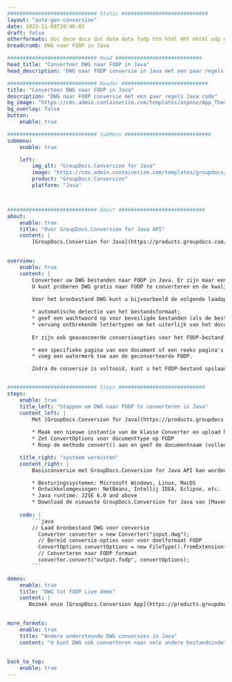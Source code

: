 ```yaml
---
############################# Static ############################
layout: "auto-gen-conversion"
date: 2022-11-08T20:46:02
draft: false
otherformats: doc docm docx dot dotm dotx fodp htm html mht mhtml odp odt otp pot potm potx pps ppsm ppsx ppt pptm pptx rtf
breadcrumb: DWG naar FODP in Java

############################# Head ############################
head_title: "Converteer DWG naar FODP in Java"
head_description: "DWG naar FODP conversie in Java met een paar regels code. Converteer meer dan 160 bestandsindelingen met de GroupDocs-documentconversie-API voor Java"

############################# Header ############################
title: "Converteer DWG naar FODP in Java"
description: "DWG naar FODP conversie met een paar regels Java code"
bg_image: "https://cms.admin.containerize.com/templates/aspose/App_Themes/V3/images/bg/header1.png"
bg_overlay: false
button:
    enable: true

############################# SubMenu ############################
submenu:
    enable: true

    left:
        img_alt: "GroupDocs.Conversion for Java"
        image: "https://cms.admin.containerize.com/templates/groupdocs/images/product-logos/90x90-noborder/groupdocs-conversion-java.png"
        product: "GroupDocs.Conversion"
        platform: "Java"



############################# About ############################
about:
    enable: true
    title: "Over GroupDocs.Conversion for Java API"
    content: |
        [GroupDocs.Conversion for Java](https://products.groupdocs.com/conversion/java/) is een geavanceerde conversie-API voor bestandsindelingen voor het converteren tussen populaire afbeeldings- en documentindelingen zoals Microsoft Office, OpenDocument, PDF, HTML, e-mail, CAD. en nog veel meer met slechts een paar regels code. De native API detecteert automatisch de formaten van de originele documenten en biedt veel opties voor het aanpassen van de geconverteerde documenten. Naast de functie om informatie uit een document te extraheren, ondersteunt het standaard ook het cachen van de conversieresultaten naar de lokale schijf. Elk type cacheopslag kan echter worden ondersteund door de juiste interfaces te implementeren - Amazon S3, Dropbox, Google Drive, Windows Azure, Reddis of andere.
    

overview:
    enable: true
    content: |
        Converteer uw DWG bestanden naar FODP in Java. Er zijn maar een paar regels Java code nodig op elk platform naar keuze, zoals Windows, Linux, macOS.
        U kunt proberen DWG gratis naar FODP te converteren en de kwaliteit van de conversieresultaten te evalueren. Naast eenvoudige scripts voor bestandsconversie, kunt u meer geavanceerde opties proberen voor het laden van het DWG-bronbestand en het opslaan van de FODP-uitvoer. 
        
        Voor het bronbestand DWG kunt u bijvoorbeeld de volgende laadopties gebruiken:

        * automatische detectie van het bestandsformaat;
        * geef een wachtwoord op voor beveiligde bestanden (als de bestandsindeling dit ondersteunt);
        * vervang ontbrekende lettertypen om het uiterlijk van het document te behouden.
        
        Er zijn ook geavanceerde conversieopties voor het FODP-bestand:

        * een specifieke pagina van een document of een reeks pagina's converteren;
        * voeg een watermerk toe aan de geconverteerde FODP.

        Zodra de conversie is voltooid, kunt u het FODP-bestand opslaan in uw lokale bestandspad of in opslag van derden, zoals FTP, Amazon S3, Google Drive, Dropbox enz. Let op - om DWG te converteren tot FODP, hoeft u geen extra software te installeren, zoals MS Office, Open Office, Adobe Acrobat Reader etc.


############################# Steps ############################
steps:
    enable: true
    title_left: "Stappen om DWG naar FODP te converteren in Java"
    content_left: |
        Met [GroupDocs.Conversion for Java](https://products.groupdocs.com/conversion/java/) kunnen ontwikkelaars het DWG-bestand eenvoudig converteren naar FODP met een paar regels code.
        
        * Maak een nieuwe instantie van de klasse Converter en upload het bestand DWG met het volledige pad
        * Zet ConvertOptions voor documenttype op FODP
        * Roep de methode convert() aan en geef de documentnaam (volledig pad) en formaat (FODP) door als parameter

    title_right: "systeem vereisten"
    content_right: |
        Basisconversie met GroupDocs.Conversion for Java API kan worden gedaan met slechts een paar regels code. Onze API's worden ondersteund op alle belangrijke platforms en besturingssystemen. Voordat u de onderstaande code uitvoert, moet u ervoor zorgen dat de volgende vereisten op uw systeem zijn geïnstalleerd.

        * Besturingssystemen: Microsoft Windows, Linux, MacOS
        * Ontwikkelomgevingen: NetBeans, Intellij IDEA, Eclipse, etc.
        * Java runtime: J2SE 6.0 and above
        * Download de nieuwste GroupDocs.Conversion for Java van [Maven](https://repository.groupdocs.com/webapp/#/artifacts/browse/tree/General/repo/com/groupdocs/groupdocs-conversion)
         
    code: |
        ```java    
        // Laad bronbestand DWG voor conversie
          Converter converter = new Converter("input.dwg");
          // Bereid conversie-opties voor voor doelformaat FODP
          ConvertOptions convertOptions = new FileType().fromExtension("fodp").getConvertOptions();
          // Converteren naar FODP formaat
          converter.convert("output.fodp", convertOptions);
        ```

demos:
    enable: true
    title: "DWG tot FODP Live demo"
    content: |
       Bezoek onze [GroupDocs.Conversion App](https://products.groupdocs.app/conversion/family) website en probeer DWG naar FODP conversie nu. De gratis demo heeft de volgende voordelen:
          

more_formats:
    enable: true
    title: "Andere ondersteunde DWG conversies in Java"
    content: "U kunt DWG ook converteren naar vele andere bestandsindelingen. Zie de lijst hieronder."
       
       
back_to_top:
    enable: true
---
```

